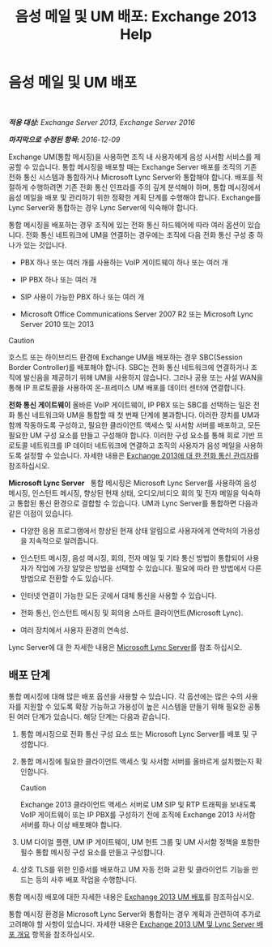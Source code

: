 ﻿---
title: '음성 메일 및 UM 배포: Exchange 2013 Help'
TOCTitle: 음성 메일 및 UM 배포
ms:assetid: 3df61b62-a1e4-41fb-969c-319189ae4e42
ms:mtpsurl: https://technet.microsoft.com/ko-kr/library/JJ673519(v=EXCHG.150)
ms:contentKeyID: 50482925
ms.date: 05/22/2018
mtps_version: v=EXCHG.150
ms.translationtype: MT
---

# 음성 메일 및 UM 배포

 

_**적용 대상:** Exchange Server 2013, Exchange Server 2016_

_**마지막으로 수정된 항목:** 2016-12-09_

Exchange UM(통합 메시징)을 사용하면 조직 내 사용자에게 음성 사서함 서비스를 제공할 수 있습니다. 통합 메시징을 배포할 때는 Exchange Server 배포를 조직의 기존 전화 통신 시스템과 통합하거나 Microsoft Lync Server와 통합해야 합니다. 배포를 적절하게 수행하려면 기존 전화 통신 인프라를 주의 깊게 분석해야 하며, 통합 메시징에서 음성 메일을 배포 및 관리하기 위한 정확한 계획 단계를 수행해야 합니다. Exchange를 Lync Server와 통합하는 경우 Lync Server에 익숙해야 합니다.

통합 메시징을 배포하는 경우 조직에 있는 전화 통신 하드웨어에 따라 여러 옵션이 있습니다. 전화 통신 네트워크에 UM을 연결하는 경우에는 조직에 다음 전화 통신 구성 중 하나가 있는 것입니다.

  - PBX 하나 또는 여러 개를 사용하는 VoIP 게이트웨이 하나 또는 여러 개

  - IP PBX 하나 또는 여러 개

  - SIP 사용이 가능한 PBX 하나 또는 여러 개

  - Microsoft Office Communications Server 2007 R2 또는 Microsoft Lync Server 2010 또는 2013

> [!CAUTION]
> 호스트 또는 하이브리드 환경에 Exchange UM을 배포하는 경우 SBC(Session Border Controller)를 배포해야 합니다. SBC는 전화 통신 네트워크에 연결하거나 조직에 발신음을 제공하기 위해 UM을 사용하지 않습니다. 그러나 공용 또는 사설 WAN을 통해 IP 프로토콜을 사용하여 온-프레미스 UM 배포를 데이터 센터에 연결합니다.


**전화 통신 게이트웨이** 올바른 VoIP 게이트웨이, IP PBX 또는 SBC를 선택하는 일은 전화 통신 네트워크와 UM을 통합할 때 첫 번째 단계에 불과합니다. 이러한 장치를 UM과 함께 작동하도록 구성하고, 필요한 클라이언트 액세스 및 사서함 서버를 배포하고, 모든 필요한 UM 구성 요소를 만들고 구성해야 합니다. 이러한 구성 요소를 통해 회로 기반 프로토콜 네트워크를 IP 데이터 네트워크에 연결하고 조직의 사용자가 음성 메일을 사용하도록 설정할 수 있습니다. 자세한 내용은 [Exchange 2013에 대 한 전화 통신 관리자](telephony-advisor-for-exchange-2013-exchange-2013-help.md)를 참조하십시오.

**Microsoft Lync Server**   통합 메시징은 Microsoft Lync Server를 사용하여 음성 메시징, 인스턴트 메시징, 향상된 현재 상태, 오디오/비디오 회의 및 전자 메일을 익숙하고 통합된 통신 환경으로 결합할 수 있습니다. UM과 Lync Server를 통합하면 다음과 같은 이점이 있습니다.

  - 다양한 응용 프로그램에서 향상된 현재 상태 알림으로 사용자에게 연락처의 가용성을 지속적으로 알려줍니다.

  - 인스턴트 메시징, 음성 메시징, 회의, 전자 메일 및 기타 통신 방법이 통합되어 사용자가 작업에 가장 알맞은 방법을 선택할 수 있습니다. 필요에 따라 한 방법에서 다른 방법으로 전환할 수도 있습니다.

  - 인터넷 연결이 가능한 모든 곳에서 대체 통신을 사용할 수 있습니다.

  - 전화 통신, 인스턴트 메시징 및 회의용 스마트 클라이언트(Microsoft Lync).

  - 여러 장치에서 사용자 환경의 연속성.

Lync Server에 대 한 자세한 내용은 [Microsoft Lync Server](https://go.microsoft.com/fwlink/p/?linkid=265752)를 참조 하십시오.

## 배포 단계

통합 메시징에 대해 많은 배포 옵션을 사용할 수 있습니다. 각 옵션에는 많은 수의 사용자를 지원할 수 있도록 확장 가능하고 가용성이 높은 시스템을 만들기 위해 필요한 공통된 여러 단계가 있습니다. 해당 단계는 다음과 같습니다.

1.  통합 메시징으로 전화 통신 구성 요소 또는 Microsoft Lync Server를 배포 및 구성합니다.

2.  통합 메시징에 필요한 클라이언트 액세스 및 사서함 서버를 올바르게 설치했는지 확인합니다.
    
    > [!CAUTION]
    > Exchange 2013 클라이언트 액세스 서버로 UM SIP 및 RTP 트래픽을 보내도록 VoIP 게이트웨이 또는 IP PBX를 구성하기 전에 조직에 Exchange 2013 사서함 서버를 하나 이상 배포해야 합니다.


3.  UM 다이얼 플랜, UM IP 게이트웨이, UM 헌트 그룹 및 UM 사서함 정책을 포함한 필수 통합 메시징 구성 요소를 만들고 구성합니다.

4.  상호 TLS를 위한 인증서를 배포하고 UM 자동 전화 교환 및 클라이언트 기능을 만드는 등의 사후 배포 작업을 수행합니다.

통합 메시징 배포에 대한 자세한 내용은 [Exchange 2013 UM 배포](deploy-exchange-2013-um-exchange-2013-help.md)를 참조하십시오.

통합 메시징 환경을 Microsoft Lync Server와 통합하는 경우 계획과 관련하여 추가로 고려해야 할 사항이 있습니다. 자세한 내용은 [Exchange 2013 UM 및 Lync Server 배포 개요](deploying-exchange-2013-um-and-lync-server-overview-exchange-2013-help.md) 항목을 참조하십시오.

